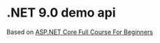 # .NET 9.0 demo api

Based on [ASP.NET Core Full Course For Beginners](https://www.youtube.com/watch?v=AhAxLiGC7Pc&t=747s&ab_channel=JulioCasal)
